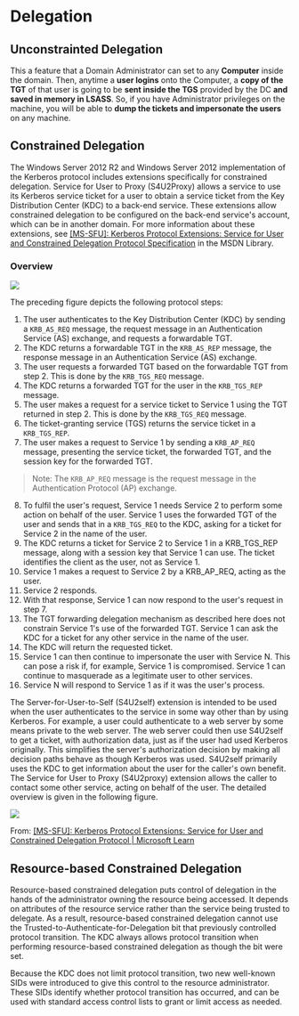 # Delegation
## Unconstrainted Delegation
This a feature that a Domain Administrator can set to any **Computer** inside the domain. Then, anytime a **user logins** onto the Computer, a **copy of the TGT** of that user is going to be **sent inside the TGS** provided by the DC **and saved in memory in LSASS**. So, if you have Administrator privileges on the machine, you will be able to **dump the tickets and impersonate the users** on any machine.

## Constrained Delegation
The Windows Server 2012 R2 and Windows Server 2012 implementation of the Kerberos protocol includes extensions specifically for constrained delegation. Service for User to Proxy (S4U2Proxy) allows a service to use its Kerberos service ticket for a user to obtain a service ticket from the Key Distribution Center (KDC) to a back-end service. These extensions allow constrained delegation to be configured on the back-end service's account, which can be in another domain. For more information about these extensions, see [[MS-SFU]: Kerberos Protocol Extensions: Service for User and Constrained Delegation Protocol Specification](https://learn.microsoft.com/en-us/openspecs/windows_protocols/ms-sfu/3bff5864-8135-400e-bdd9-33b552051d94) in the MSDN Library.

### Overview
![](/Screenshots/Pasted%20image%2020230608122953.png)

The preceding figure depicts the following protocol steps:
1. The user authenticates to the Key Distribution Center (KDC) by sending a `KRB_AS_REQ`
message, the request message in an Authentication Service (AS) exchange, and requests a forwardable TGT.
2. The KDC returns a forwardable TGT in the `KRB_AS_REP` message, the response message in an Authentication Service (AS) exchange.
3. The user requests a forwarded TGT based on the forwardable TGT from step 2. This is done by the `KRB_TGS_REQ` message.
4. The KDC returns a forwarded TGT for the user in the `KRB_TGS_REP` message.
5. The user makes a request for a service ticket to Service 1 using the TGT returned in step 2. This is done by the `KRB_TGS_REQ` message.
6. The ticket-granting service (TGS) returns the service ticket in a `KRB_TGS_REP`.
7. The user makes a request to Service 1 by sending a `KRB_AP_REQ` message, presenting the 
service ticket, the forwarded TGT, and the session key for the forwarded TGT.
> Note: The `KRB_AP_REQ` message is the request message in the Authentication Protocol (AP) exchange.
8. To fulfil the user's request, Service 1 needs Service 2 to perform some action on behalf of the user. Service 1 uses the forwarded TGT of the user and sends that in a `KRB_TGS_REQ` to the KDC, asking for a ticket for Service 2 in the name of the user.
9. The KDC returns a ticket for Service 2 to Service 1 in a KRB_TGS_REP message, along with a session key that Service 1 can use. The ticket identifies the client as the user, not as Service 1.
10. Service 1 makes a request to Service 2 by a KRB_AP_REQ, acting as the user.
11. Service 2 responds.
12. With that response, Service 1 can now respond to the user's request in step 7.
13. The TGT forwarding delegation mechanism as described here does not constrain Service 1's use of the forwarded TGT. Service 1 can ask the KDC for a ticket for any other service in the name of the user.
14. The KDC will return the requested ticket.
15. Service 1 can then continue to impersonate the user with Service N. This can pose a risk if, for example, Service 1 is compromised. Service 1 can continue to masquerade as a legitimate user to other services.
16. Service N will respond to Service 1 as if it was the user's process.

The Server-for-User-to-Self (S4U2self) extension is intended to be used when the user authenticates to the service in some way other than by using Kerberos. For example, a user could authenticate to a web server by some means private to the web server. The web server could then use S4U2self to get a ticket, with authorization data, just as if the user had used Kerberos originally. This simplifies the server's authorization decision by making all decision paths behave as though Kerberos was used. S4U2self primarily uses the KDC to get information about the user for the caller's own benefit. The Service for User to Proxy (S4U2proxy) extension allows the caller to contact some other service, acting on behalf of the user. The detailed overview is given in the following figure.

![](/Screenshots/Pasted%20image%2020230608123618.png)

From: [[MS-SFU]: Kerberos Protocol Extensions: Service for User and Constrained Delegation Protocol | Microsoft Learn](https://learn.microsoft.com/en-us/openspecs/windows_protocols/ms-sfu/3bff5864-8135-400e-bdd9-33b552051d94)
## Resource-based Constrained Delegation
Resource-based constrained delegation puts control of delegation in the hands of the administrator owning the resource being accessed. It depends on attributes of the resource service rather than the service being trusted to delegate. As a result, resource-based constrained delegation cannot use the Trusted-to-Authenticate-for-Delegation bit that previously controlled protocol transition. The KDC always allows protocol transition when performing resource-based constrained delegation as though the bit were set.

Because the KDC does not limit protocol transition, two new well-known SIDs were introduced to give this control to the resource administrator. These SIDs identify whether protocol transition has occurred, and can be used with standard access control lists to grant or limit access as needed.